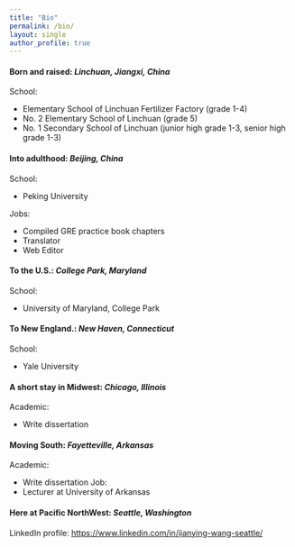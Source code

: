 ```yaml
---
title: "Bio"
permalink: /bio/
layout: single
author_profile: true
---
```


#### Born and raised: *Linchuan, Jiangxi, China*
School: 
- Elementary School of Linchuan Fertilizer Factory (grade 1-4)
- No. 2 Elementary School of Linchuan (grade 5)
- No. 1 Secondary School of Linchuan (junior high grade 1-3, senior high grade 1-3)

#### Into adulthood: *Beijing, China*
School:
- Peking University

Jobs:
- Compiled GRE practice book chapters
- Translator
- Web Editor

#### To the U.S.: *College Park, Maryland*
School:
- University of Maryland, College Park

#### To New England.: *New Haven, Connecticut*
School:
- Yale University

#### A short stay in Midwest: *Chicago, Illinois*
Academic:
- Write dissertation

#### Moving South: *Fayetteville, Arkansas*
Academic:
- Write dissertation
Job:
- Lecturer at University of Arkansas

#### Here at Pacific NorthWest: *Seattle, Washington*


LinkedIn profile: https://www.linkedin.com/in/jianying-wang-seattle/


